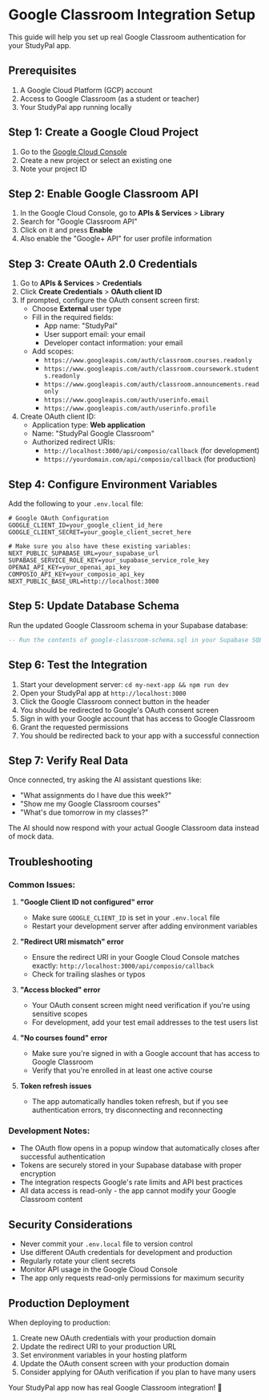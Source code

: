 # Google Classroom Integration Setup

This guide will help you set up real Google Classroom authentication for your StudyPal app.

## Prerequisites

1. A Google Cloud Platform (GCP) account
2. Access to Google Classroom (as a student or teacher)
3. Your StudyPal app running locally

## Step 1: Create a Google Cloud Project

1. Go to the [Google Cloud Console](https://console.cloud.google.com/)
2. Create a new project or select an existing one
3. Note your project ID

## Step 2: Enable Google Classroom API

1. In the Google Cloud Console, go to **APIs & Services** > **Library**
2. Search for "Google Classroom API"
3. Click on it and press **Enable**
4. Also enable the "Google+ API" for user profile information

## Step 3: Create OAuth 2.0 Credentials

1. Go to **APIs & Services** > **Credentials**
2. Click **Create Credentials** > **OAuth client ID**
3. If prompted, configure the OAuth consent screen first:
   - Choose **External** user type
   - Fill in the required fields:
     - App name: "StudyPal"
     - User support email: your email
     - Developer contact information: your email
   - Add scopes:
     - `https://www.googleapis.com/auth/classroom.courses.readonly`
     - `https://www.googleapis.com/auth/classroom.coursework.students.readonly`
     - `https://www.googleapis.com/auth/classroom.announcements.readonly`
     - `https://www.googleapis.com/auth/userinfo.email`
     - `https://www.googleapis.com/auth/userinfo.profile`
4. Create OAuth client ID:
   - Application type: **Web application**
   - Name: "StudyPal Google Classroom"
   - Authorized redirect URIs:
     - `http://localhost:3000/api/composio/callback` (for development)
     - `https://yourdomain.com/api/composio/callback` (for production)

## Step 4: Configure Environment Variables

Add the following to your `.env.local` file:

```env
# Google OAuth Configuration
GOOGLE_CLIENT_ID=your_google_client_id_here
GOOGLE_CLIENT_SECRET=your_google_client_secret_here

# Make sure you also have these existing variables:
NEXT_PUBLIC_SUPABASE_URL=your_supabase_url
SUPABASE_SERVICE_ROLE_KEY=your_supabase_service_role_key
OPENAI_API_KEY=your_openai_api_key
COMPOSIO_API_KEY=your_composio_api_key
NEXT_PUBLIC_BASE_URL=http://localhost:3000
```

## Step 5: Update Database Schema

Run the updated Google Classroom schema in your Supabase database:

```sql
-- Run the contents of google-classroom-schema.sql in your Supabase SQL editor
```

## Step 6: Test the Integration

1. Start your development server: `cd my-next-app && npm run dev`
2. Open your StudyPal app at `http://localhost:3000`
3. Click the Google Classroom connect button in the header
4. You should be redirected to Google's OAuth consent screen
5. Sign in with your Google account that has access to Google Classroom
6. Grant the requested permissions
7. You should be redirected back to your app with a successful connection

## Step 7: Verify Real Data

Once connected, try asking the AI assistant questions like:
- "What assignments do I have due this week?"
- "Show me my Google Classroom courses"
- "What's due tomorrow in my classes?"

The AI should now respond with your actual Google Classroom data instead of mock data.

## Troubleshooting

### Common Issues:

1. **"Google Client ID not configured" error**
   - Make sure `GOOGLE_CLIENT_ID` is set in your `.env.local` file
   - Restart your development server after adding environment variables

2. **"Redirect URI mismatch" error**
   - Ensure the redirect URI in your Google Cloud Console matches exactly: `http://localhost:3000/api/composio/callback`
   - Check for trailing slashes or typos

3. **"Access blocked" error**
   - Your OAuth consent screen might need verification if you're using sensitive scopes
   - For development, add your test email addresses to the test users list

4. **"No courses found" error**
   - Make sure you're signed in with a Google account that has access to Google Classroom
   - Verify that you're enrolled in at least one active course

5. **Token refresh issues**
   - The app automatically handles token refresh, but if you see authentication errors, try disconnecting and reconnecting

### Development Notes:

- The OAuth flow opens in a popup window that automatically closes after successful authentication
- Tokens are securely stored in your Supabase database with proper encryption
- The integration respects Google's rate limits and API best practices
- All data access is read-only - the app cannot modify your Google Classroom content

## Security Considerations

- Never commit your `.env.local` file to version control
- Use different OAuth credentials for development and production
- Regularly rotate your client secrets
- Monitor API usage in the Google Cloud Console
- The app only requests read-only permissions for maximum security

## Production Deployment

When deploying to production:

1. Create new OAuth credentials with your production domain
2. Update the redirect URI to your production URL
3. Set environment variables in your hosting platform
4. Update the OAuth consent screen with your production domain
5. Consider applying for OAuth verification if you plan to have many users

Your StudyPal app now has real Google Classroom integration! 🎉
